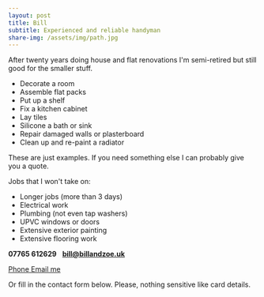 ```yaml
---
layout: post
title: Bill
subtitle: Experienced and reliable handyman
share-img: /assets/img/path.jpg
---
```


After twenty years doing house and flat renovations I'm semi-retired but still good for the smaller stuff.

 - Decorate a room
 - Assemble flat packs
 - Put up a shelf
 - Fix a kitchen cabinet
 - Lay tiles
 - Silicone a bath or sink
 - Repair damaged walls or plasterboard
 - Clean up and re-paint a radiator
 
These are just examples. If you need something else I can probably give you a quote.

Jobs that I won't take on:
  - Longer jobs (more than 3 days)
  - Electrical work
  - Plumbing (not even tap washers)
  - UPVC windows or doors
  - Extensive exterior painting
  - Extensive flooring work  

**07765 612629**&nbsp;&nbsp;&nbsp;**bill@billandzoe.uk**

<a href="tel:643643636363}" title="Call me on 53535353535">
    <span class="fa-stack fa-lg" aria-hidden="true">
    <i class="fas fa-circle fa-stack-2x"></i>
    <i class="fas fa-phone fa-stack-1x fa-inverse"></i>
    </span>
    <span class="sr-only">Phone</span>
</a><a href="mailto:bill@billandzoe.uk" title="Email me at bill@billandzoe.uk">
      <span class="fa-stack fa-lg" aria-hidden="true">
        <i class="fas fa-circle fa-stack-2x"></i>
        <i class="fas fa-envelope fa-stack-1x fa-inverse"></i>
      </span>
      <span class="sr-only">Email me</span>
</a>

Or fill in the contact form below.
Please, nothing sensitive like card details.




